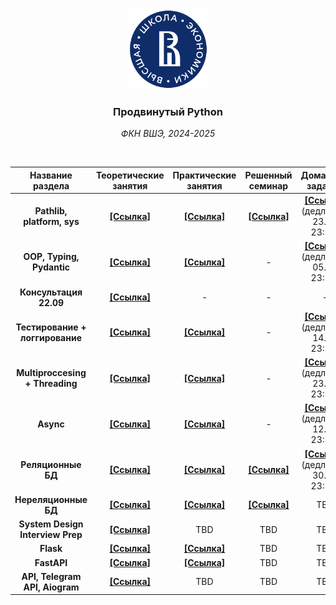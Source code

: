 <div align="center">
    <a href="https://github.com/Palladain/Deep_Python_2024">
        <img src="branding/logo/hse.svg" height="128px" width="128px">
    </a>
    <h3>
        <b>
            Продвинутый Python
        </b>
    </h3>
    <p>
        <i>
            ФКН ВШЭ, 2024-2025
        </i>
    </p>
</div>

<br>

| **Название раздела**                   | **Теоретические занятия**  | **Практические занятия**   | **Решенный семинар**        | **Домашнее задание**        |
|:--------------------------------------:|:--------------------------:|:--------------------------:|:---------------------------:|:---------------------------:|
| **Pathlib, platform, sys**                     | [**[Ссылка]**][01/lecture] | [**[Ссылка]**][01/seminar] | [**[Ссылка]**][01/seminar_solved] | [**[Ссылка]**](https://classroom.github.com/a/gOHVueYG) (дедлайн - 23.09 23:59)
| **OOP, Typing, Pydantic**                     | [**[Ссылка]**][02/lecture] | [**[Ссылка]**][02/seminar] | - | [**[Ссылка]**](https://classroom.github.com/a/yQyJ8Rkw) (дедлайн - 05.10 23:59)
| **Консультация 22.09**                     | [**[Ссылка]**](https://colab.research.google.com/drive/1F6wlp7qqpA4_xiKa_nsDBOG4WdMdONWu?usp=sharing) | - | - | -
| **Тестирование + логгирование**                     | [**[Ссылка]**][03/lecture] | [**[Ссылка]**][03/seminar]  | - | [**[Ссылка]**](https://classroom.github.com/a/v5NvPBbk) (дедлайн - 14.10 23:59)
| **Multiproccesing + Threading**                     | [**[Ссылка]**][04/lecture] | [**[Ссылка]**][04/seminar]  | - | [**[Ссылка]**](https://classroom.github.com/a/K85IHybA) (дедлайн - 23.10 23:59)
| **Async**                     | [**[Ссылка]**][05/lecture] | [**[Ссылка]**][05/seminar]  | - | [**[Ссылка]**](https://classroom.github.com/a/Rq7iWsJI) (дедлайн - 12.11 23:59)
| **Реляционные БД**                     | [**[Ссылка]**][06/lecture] | [**[Ссылка]**][06/seminar]  | [**[Ссылка]**](https://colab.research.google.com/drive/1dTQXOo3Ni-gxhuxEDnye2p89jzZChcp0?usp=sharing#scrollTo=xrJgwOdf-S2w) | [**[Ссылка]**](https://classroom.github.com/a/TYP9KeR2) (дедлайн - 30.11 23:59)
| **Нереляционные БД**                     | [**[Ссылка]**][07/lecture] | [**[Ссылка]**][07/seminar]  | [**[Ссылка]**][07/seminar_solved] | TBD
| **System Design Interview Prep**                     | [**[Ссылка]**](https://github.com/Palladain/Deep_Python_2024/blob/main/Lectures/System%20Design%20Interview%20Prep.pdf) | TBD | TBD | TBD
| **Flask**                     | [**[Ссылка]**][09/lecture] | [**[Ссылка]**](https://github.com/Palladain/Deep_Python_2024/blob/main/Seminars/week09/seminar.ipynb)  | TBD | TBD
| **FastAPI**                     | [**[Ссылка]**][10/lecture] | [**[Ссылка]**](https://github.com/Palladain/Deep_Python_2024/tree/main/Seminars/week10)  | TBD | TBD
| **API, Telegram API, Aiogram**                     | [**[Ссылка]**][11/lecture] | TBD  | TBD | TBD


<!-- --- --- --- --- --- --- --- --- --- --- --- --- --- --- --- --- --- --->

[01/lecture]: Lectures/Deep_Lecture_01.ipynb
[01/seminar]: Seminars/Deep_Seminar_01.ipynb
[01/seminar_solved]: Seminars/Deep_Seminar_01_solved.ipynb
[02/lecture]: Lectures/Deep_Lecture_02.ipynb
[02/seminar]: Seminars/Deep_Seminar_02.ipynb
[03/lecture]: Lectures/Deep_Lecture_03.ipynb
[03/seminar]: Seminars/Deep_Seminar_03.ipynb
[04/lecture]: Lectures/Deep_Lecture_04.ipynb
[04/seminar]: Seminars/Deep_Seminar_04.ipynb
[05/lecture]: Lectures/Deep_Lecture_05.ipynb
[05/seminar]: Seminars/Deep_Seminar_05.ipynb
[06/lecture]: Lectures/Deep_Lecture_06.ipynb
[06/seminar]: Seminars/Deep_Seminar_06_clean.ipynb
[07/lecture]: Lectures/Deep_Lecture_07.ipynb
[07/seminar]: Seminars/Deep_Seminar_07.ipynb
[07/seminar_solved]: Deep_Seminar_07_solved.ipynb

[09/lecture]: Lectures/Deep_Lecture_09.ipynb
[10/lecture]: Lectures/Deep_Lecture_10.ipynb
[11/lecture]: Lectures/Deep_Lecture_11.ipynb
